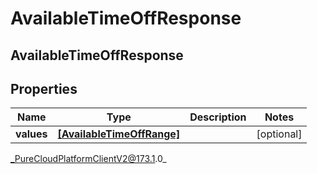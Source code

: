 # AvailableTimeOffResponse

## AvailableTimeOffResponse

## Properties

|Name | Type | Description | Notes|
|------------ | ------------- | ------------- | -------------|
| **values** | [**[AvailableTimeOffRange]**]([AvailableTimeOffRange]) |  | [optional] |



_PureCloudPlatformClientV2@173.1.0_
